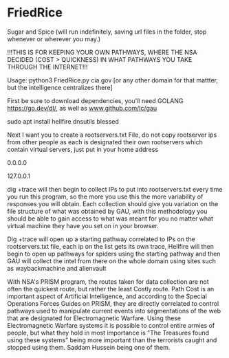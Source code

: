 # FriedRice
Sugar and Spice (will run indefinitely, saving url files in the folder, stop whenever or wherever you may.)

!!!THIS IS FOR KEEPING YOUR OWN PATHWAYS, WHERE THE NSA DECIDED (COST > QUICKNESS) IN WHAT PATHWAYS YOU TAKE THROUGH THE INTERNET!!!

Usage: python3 FriedRice.py cia.gov [or any other domain for that mattter, but the intelligence centralizes there]

First be sure to download dependencies, you'll need GOLANG https://go.dev/dl/, as well as www.github.com/lc/gau

sudo apt install hellfire dnsutils blessed

Next I want you to create a rootservers.txt File, do not copy rootserver ips from other people as each is designated their own rootservers which contain virtual servers, just put in your home address

0.0.0.0

127.0.0.1

dig +trace will then begin to collect IPs to put into rootservers.txt every time you run this program, so the more you use this the more variability of responses you will obtain. Each collection should give you variation on the file structure of what was obtained by GAU, with this methodology you should be able to gain access to what was meant for you no matter what virtual machine they have you set on in your browser.

Dig +trace will open up a starting pathway correlated to IPs on the rootservers.txt file, each ip on the list gets its own trace, Hellfire will then begin to open up pathways for spiders using the starting pathway and then GAU will collect the intel from there on the whole domain using sites such as waybackmachine and alienvault

With NSA's PRISM program, the routes taken for data collection are not often the quickest route, but rather the least Costly route. Path Cost is an important aspect of Artificial Intelligence, and according to the Special Operations Forces Guides on PRISM, they are directly correlated to control pathways used to manipulate current events into segmentations of the web that are designated for Electromagnetic Warfare. Using these Electromagnetic Warfare systems it is possible to control entire armies of people, but what they hold in most importance is "The Treasures found using these systems" being more important than the terrorists caught and stopped using them. Saddam Hussein being one of them.
